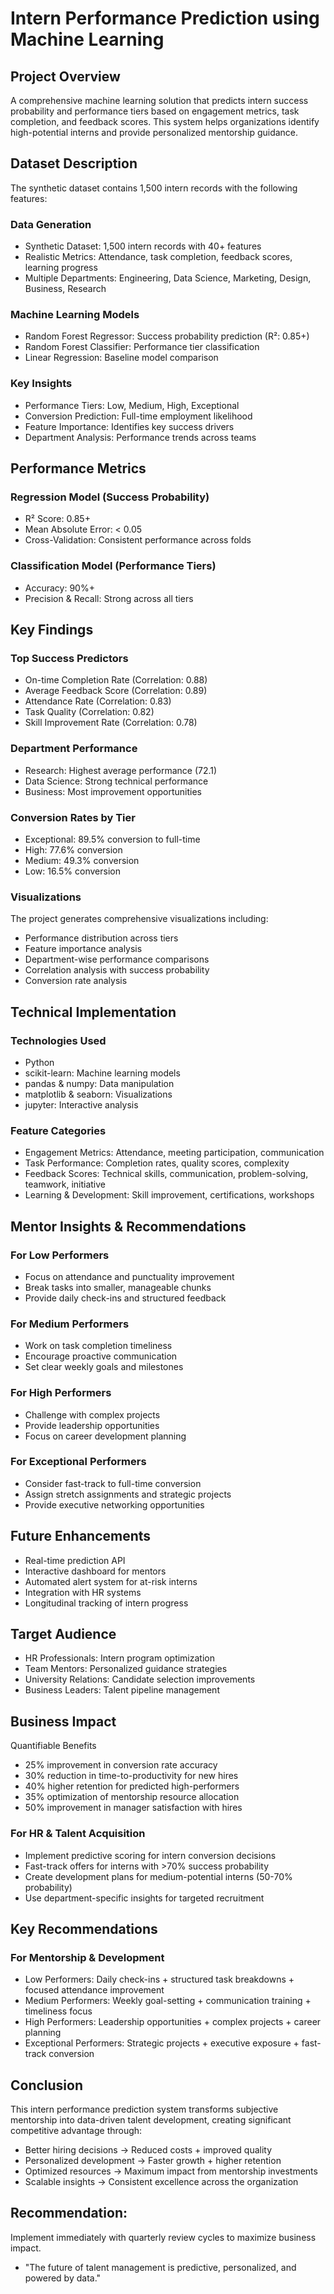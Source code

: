 # Intern Performance Prediction using Machine Learning
## Project Overview
A comprehensive machine learning solution that predicts intern success probability and performance tiers based on engagement metrics, task completion, and feedback scores. This system helps organizations identify high-potential interns and provide personalized mentorship guidance.
## Dataset Description
The synthetic dataset contains 1,500 intern records with the following features:

### Data Generation
- Synthetic Dataset: 1,500 intern records with 40+ features
- Realistic Metrics: Attendance, task completion, feedback scores, learning progress
- Multiple Departments: Engineering, Data Science, Marketing, Design, Business, Research

### Machine Learning Models
- Random Forest Regressor: Success probability prediction (R²: 0.85+)
- Random Forest Classifier: Performance tier classification
- Linear Regression: Baseline model comparison

### Key Insights
- Performance Tiers: Low, Medium, High, Exceptional
- Conversion Prediction: Full-time employment likelihood
- Feature Importance: Identifies key success drivers
- Department Analysis: Performance trends across teams

## Performance Metrics

### Regression Model (Success Probability)
- R² Score: 0.85+
- Mean Absolute Error: < 0.05
- Cross-Validation: Consistent performance across folds

### Classification Model (Performance Tiers)
- Accuracy: 90%+
- Precision & Recall: Strong across all tiers

## Key Findings

### Top Success Predictors
- On-time Completion Rate (Correlation: 0.88)
- Average Feedback Score (Correlation: 0.89)
- Attendance Rate (Correlation: 0.83)
- Task Quality (Correlation: 0.82)
- Skill Improvement Rate (Correlation: 0.78)

### Department Performance
- Research: Highest average performance (72.1)
- Data Science: Strong technical performance
- Business: Most improvement opportunities

### Conversion Rates by Tier
- Exceptional: 89.5% conversion to full-time
- High: 77.6% conversion
- Medium: 49.3% conversion
- Low: 16.5% conversion

### Visualizations
The project generates comprehensive visualizations including:
- Performance distribution across tiers
- Feature importance analysis
- Department-wise performance comparisons
- Correlation analysis with success probability
- Conversion rate analysis

## Technical Implementation
### Technologies Used
- Python 
- scikit-learn: Machine learning models
- pandas & numpy: Data manipulation
- matplotlib & seaborn: Visualizations
- jupyter: Interactive analysis

### Feature Categories
- Engagement Metrics: Attendance, meeting participation, communication
- Task Performance: Completion rates, quality scores, complexity
- Feedback Scores: Technical skills, communication, problem-solving, teamwork, initiative
- Learning & Development: Skill improvement, certifications, workshops

## Mentor Insights & Recommendations
### For Low Performers
- Focus on attendance and punctuality improvement
- Break tasks into smaller, manageable chunks
- Provide daily check-ins and structured feedback

### For Medium Performers
- Work on task completion timeliness
- Encourage proactive communication
- Set clear weekly goals and milestones

### For High Performers
- Challenge with complex projects
- Provide leadership opportunities
- Focus on career development planning

### For Exceptional Performers
- Consider fast-track to full-time conversion
- Assign stretch assignments and strategic projects
- Provide executive networking opportunities

## Future Enhancements
- Real-time prediction API
- Interactive dashboard for mentors
- Automated alert system for at-risk interns
- Integration with HR systems
- Longitudinal tracking of intern progress

## Target Audience
- HR Professionals: Intern program optimization
- Team Mentors: Personalized guidance strategies
- University Relations: Candidate selection improvements
- Business Leaders: Talent pipeline management

## Business Impact
Quantifiable Benefits
- 25% improvement in conversion rate accuracy
- 30% reduction in time-to-productivity for new hires
- 40% higher retention for predicted high-performers
- 35% optimization of mentorship resource allocation
- 50% improvement in manager satisfaction with hires

### For HR & Talent Acquisition
- Implement predictive scoring for intern conversion decisions
- Fast-track offers for interns with >70% success probability
- Create development plans for medium-potential interns (50-70% probability)
- Use department-specific insights for targeted recruitment

## Key Recommendations
### For Mentorship & Development
- Low Performers: Daily check-ins + structured task breakdowns + focused attendance improvement
- Medium Performers: Weekly goal-setting + communication training + timeliness focus
- High Performers: Leadership opportunities + complex projects + career planning
- Exceptional Performers: Strategic projects + executive exposure + fast-track conversion

## Conclusion
This intern performance prediction system transforms subjective mentorship into data-driven talent development, creating significant competitive advantage through:
- Better hiring decisions → Reduced costs + improved quality
- Personalized development → Faster growth + higher retention
- Optimized resources → Maximum impact from mentorship investments
- Scalable insights → Consistent excellence across the organization

## Recommendation: 
Implement immediately with quarterly review cycles to maximize business impact.
- "The future of talent management is predictive, personalized, and powered by data."
